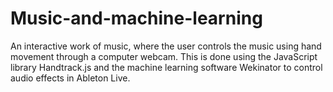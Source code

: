 # Music-and-machine-learning
An interactive work of music, where the user controls the music using hand movement through a computer webcam. This is done using the JavaScript library Handtrack.js and the machine learning software Wekinator to control audio effects in Ableton Live. 
